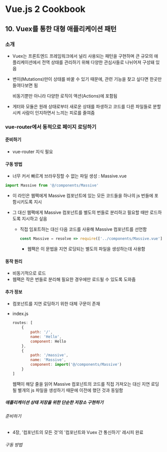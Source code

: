# Vue.js 2 Cookbook

## 10. Vuex를 통한 대형 애플리케이션 패턴

### 소개

- Vuex는 프론트엔드 프레임워크에서 널리 사용되는 패턴을 구현하며 큰 규모의 애플리케이션에서 전역 상태를 관리하기 위해 다양한 관심사들로 나뉘어져 구성돼 있음

- 변이(Mutations)만이 상태를 바꿀 수 있기 때문에, 관련 기능을 찾고 싶다면 한곳만 들여다보면 됨

  비동기뿐만 아니라 다양한 로직이 액션(Actions)에 포함됨

- 게터와 모듈은 원래 상태로부터 새로운 상태를 파생하고 코드를 다른 파일들로 분할시켜 사람이 인지하면서 느끼는 피로를 줄여줌

### vue-router에서 동적으로 페이지 로딩하기

#### 준비하기

- vue-router 지식 필요

#### 구동 방법

- 너무 커서 빠르게 브라우징할 수 없는 파일 생성 : Massive.vue

```javascript
import Massive from '@/components/Massive'
```

- 이 라인은 웹팩에게 Massive 컴포넌트에 있는 모든 코드들을 하나의 js 번들에 포함시키도록 지시

- 그 대신 웹팩에게 Massive 컴포넌트를 별도의 번들로 분리하고 필요할 때만 로드하도록 지시하고 싶음

  - 직접 임포트하는 대신 다음 코드를 사용해 Massive 컴포넌트를 선언함

    ```javascript
    const Massive = resolve => require(['../components/Massive.vue'], resolve)
    ```

    - 웹팩은 이 문법을 지연 로딩되는 별도의 파일을 생성하는데 사용함

#### 동작 원리

- 비동기적으로 로드
- 웹팩은 작은 번들로 분리해 필요한 경우에만 로드될 수 있도록 도와줌

#### 추가 정보

- 컴포넌트를 지연 로딩하기 위한 대체 구문이 존재

- index.js

  ```javascript
  routes: [
      {
          path: '/',
          name: 'Hello',
          component: Hello
      },
      {
          path: '/massive',
          name: 'Massive',
          component: import('@/components/Massive')
      }
  ]
  ```

  웹팩이 해당 줄을 읽어 Massive 컴포넌트의 코드를 직접 가져오는 대신 지연 로딩될 별개의 js 파일을 생성하기 때문에 이전에 했던 것과 동일함

##### 애플리케이션 상태 저장을 위한 단순한 저장소 구현하기

###### 준비하기

- 4장, '컴포넌트의 모든 것'의 '컴포넌트와 Vuex 간 통신하기' 레시피 완료

###### 구동 방법



